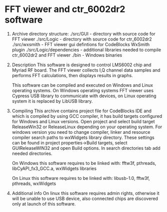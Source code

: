 # FFT viewer and ctr_6002dr2 software

1. Archive directory structure:
	./src/GUI - directory with source code for FFT viewer
	./src/Logic - directory with source code for ctr_6002dr2
	./src/wxsmith - FFT viewer gui defintions for CodeBlocks WxSmith plugin
	./src/Logic/dependencies - additional libraries needed to compile ctr_6002dr2 and FFT viewer
	./bin - Windows binaries
	
2. Description
	This software is designed to control LMS6002 chip and Myriad RF board.
	The FFT viewer collects I,Q channel data samples and performs FFT calculations,
	then displays results in graphs.
	
	This software can be compiled and executed on Windows and Linux operating systems.
	On Windows operating systems FFT viewer uses Cypress USB library to communicate
	with devices, on Linux operating system it is replaced by LibUSB library.
	
3. Compiling
	This archive contains project file for CodeBlocks IDE and which is compiled 
	by using GCC compiler, it has build targets	configured for Windows and Linux
	versions. Open project and select build target ReleaseWin32 or ReleaseLinux 
	depending on your operating system.	For windows version you need to change
	compiler, linker and resource compiler search paths to wxWidgets library directory.
	These settings can be found in project properties->Build targets, select GUIReleaseWIN32
	and open Build options. In search directories tab add needed directories.
	
	On Windows this software requires to be linked with:
	fftw3f, pthreads, libCyAPI_fx3_GCC.a, wxWidgets libraries

	On Linux this software requires to be linked with:
	libusb-1.0, fftw3f, pthreads, wxWidgets
	
4. Additional info
	On linux this software requires admin rights, otherwise it will be unable 
	to use USB device, also connected chips are discovered only at launch of
	this software.
